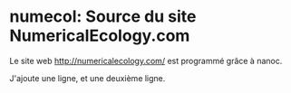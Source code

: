 numecol: Source du site NumericalEcology.com
============================================

Le site web http://numericalecology.com/ est programmé grâce à nanoc.


J'ajoute une ligne,
et une deuxième ligne.
